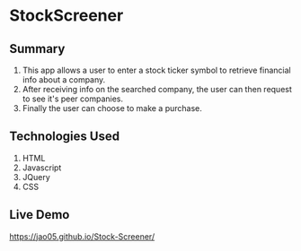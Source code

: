 StockScreener
=============


Summary
-------

1. This app allows a user to enter a stock ticker symbol to retrieve financial info about a company. 
2. After receiving info on the searched company, the user can then request to see it's peer companies. 
3. Finally the user can choose to make a purchase.


Technologies Used
-----------------

1. HTML
2. Javascript
3. JQuery
4. CSS


Live Demo
--------------------

https://jao05.github.io/Stock-Screener/

